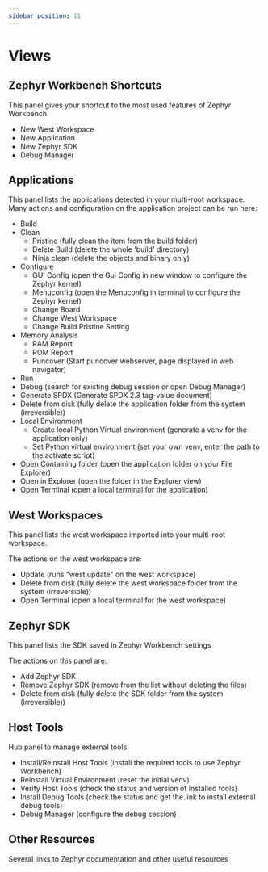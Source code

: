 ```yaml
---
sidebar_position: 11
---
```

# Views

## Zephyr Workbench Shortcuts
This panel gives your shortcut to the most used features of Zephyr Workbench

- New West Workspace
- New Application
- New Zephyr SDK
- Debug Manager

## Applications
This panel lists the applications detected in your multi-root workspace.
Many actions and configuration on the application project can be run here:

- Build
- Clean
  - Pristine (fully clean the item from the build folder)
  - Delete Build (delete the whole 'build' directory)
  - Ninja clean (delete the objects and binary only)
- Configure
  - GUI Config (open the Gui Config in new window to configure the Zephyr kernel)
  - Menuconfig (open the Menuconfig in terminal to configure the Zephyr kernel)
  - Change Board
  - Change West Workspace
  - Change Build Pristine Setting
- Memory Analysis
  - RAM Report
  - ROM Report
  - Puncover (Start puncover webserver, page displayed in web navigator)
- Run
- Debug (search for existing debug session or open Debug Manager)
- Generate SPDX (Generate SPDX 2.3 tag-value document)
- Delete from disk (fully delete the application folder from the system (irreversible))
- Local Environment
  - Create local Python Virtual environment (generate a venv for the application only)
  - Set Python virtual environment (set your own venv, enter the path to the activate script)
- Open Containing folder (open the application folder on your File Explorer)
- Open in Explorer (open the folder in the Explorer view)
- Open Terminal (open a local terminal for the application)

## West Workspaces
This panel lists the west workspace imported into your multi-root workspace.

The actions on the west workspace are:
- Update (runs "west update" on the west workspace)
- Delete from disk (fully delete the west workspace folder from the system (irreversible))
- Open Terminal (open a local terminal for the west workspace)


## Zephyr SDK
This panel lists the SDK saved in Zephyr Workbench settings

The actions on this panel are:
- Add Zephyr SDK
- Remove Zephyr SDK (remove from the list without deleting the files)
- Delete from disk (fully delete the SDK folder from the system (irreversible))

## Host Tools
Hub panel to manage external tools
- Install/Reinstall Host Tools (install the required tools to use Zephyr Workbench)
- Reinstall Virtual Environment (reset the initial venv)
- Verify Host Tools (check the status and version of installed tools)
- Install Debug Tools (check the status and get the link to install external debug tools)
- Debug Manager (configure the debug session)

## Other Resources
Several links to Zephyr documentation and other useful resources
